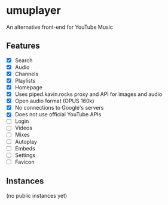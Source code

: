 # umuplayer
An alternative front-end for YouTube Music

## Features

- [x] Search
- [x] Audio
- [x] Channels
- [x] Playlists
- [x] Homepage
- [x] Uses piped.kavin.rocks proxy and API for images and audio
- [x] Open audio format (OPUS 160k)
- [x] No connections to Google's servers
- [x] Does not use official YouTube APIs
- [ ] Login
- [ ] Videos
- [ ] Mixes
- [ ] Autoplay
- [ ] Embeds
- [ ] Settings
- [ ] Favicon

## Instances

(no public instances yet)
